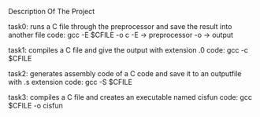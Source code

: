 Description Of The Project

task0: runs a C file through the preprocessor and save the result into another file
code: gcc -E $CFILE -o c 
-E -> preprocessor
-o -> output

task1: compiles a C file and give the output with extension .0
code: gcc -c $CFILE

task2: generates assembly code of a C code and save it to an outputfile with .s extension
code: gcc -S $CFILE

task3: compiles a C file and creates an executable named cisfun
code: gcc $CFILE -o cisfun
